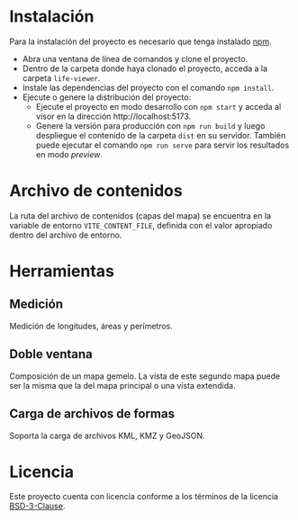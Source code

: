 # Instalación

Para la instalación del proyecto es necesario que tenga instalado [npm](https://www.npmjs.com/).

- Abra una ventana de línea de comandos y clone el proyecto.
- Dentro de la carpeta donde haya clonado el proyecto, acceda a la carpeta `life-viewer`.
- Instale las dependencias del proyecto con el comando `npm install`.
- Ejecute o genere la distribución del proyecto:
  - Ejecute el proyecto en modo desarrollo con `npm start` y acceda al visor en la dirección http://localhost:5173.
  - Genere la versión para producción con `npm run build` y luego despliegue el contenido de la carpeta `dist` en su servidor. También puede ejecutar el comando `npm run serve` para servir los resultados en modo _preview_.

# Archivo de contenidos

La ruta del archivo de contenidos (capas del mapa) se encuentra en la variable de entorno `VITE_CONTENT_FILE`, definida con el valor apropiado dentro del archivo de entorno.

# Herramientas

## Medición

Medición de longitudes, áreas y perímetros.

## Doble ventana

Composición de un mapa gemelo. La vista de este segundo mapa puede ser la misma que la del mapa principal o una vista extendida.

## Carga de archivos de formas

Soporta la carga de archivos KML, KMZ y GeoJSON.

# Licencia

Este proyecto cuenta con licencia conforme a los términos de la licencia [BSD-3-Clause](LICENSE.md).